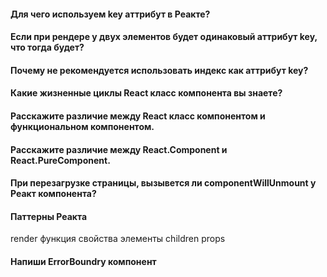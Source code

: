 #### Для чего используем key аттрибут в Реакте?
#### Если при рендере у двух элементов будет одинаковый аттрибут key, что тогда будет?
#### Почему не рекомендуется использовать индекс как аттрибут key?

#### Какие жизненные циклы React класс компонента вы знаете?
#### Расскажите различие между React класс компонентом и функциональном компонентом.
#### Расскажите различие между React.Component и React.PureComponent.

#### При перезагрузке страницы, вызывется ли componentWillUnmount у Реакт компонента? 

#### Паттерны Реакта
render функция
свойства элементы
children props

#### Напиши ErrorBoundry компонент
